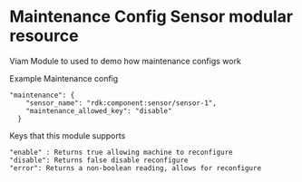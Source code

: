 # Maintenance Config Sensor modular resource

Viam Module to used to demo how maintenance configs work

Example Maintenance config 

```
"maintenance": {
    "sensor_name": "rdk:component:sensor/sensor-1",
    "maintenance_allowed_key": "disable"
  }
```

Keys that this module supports

```
"enable" : Returns true allowing machine to reconfigure
"disable": Returns false disable reconfigure
"error": Returns a non-boolean reading, allows for reconfigure
```
  
